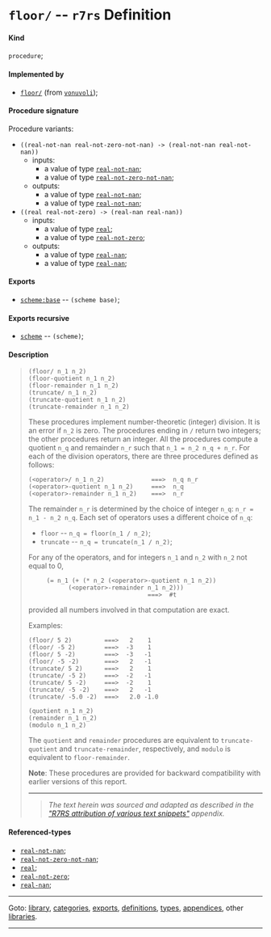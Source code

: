 

<a id='definition__r7rs__floor_2f'></a>

# `floor/` -- `r7rs` Definition


<a id='definition__r7rs__floor_2f__kind'></a>

#### Kind

`procedure`;


<a id='definition__r7rs__floor_2f__implemented-by'></a>

#### Implemented by

 * [`floor/`](../../vonuvoli/definitions/floor_2f.md#definition__vonuvoli__floor_2f) (from [`vonuvoli`](../../vonuvoli/_index.md#library__vonuvoli));


<a id='definition__r7rs__floor_2f__procedure-signature'></a>

#### Procedure signature

Procedure variants:
 * `((real-not-nan real-not-zero-not-nan) -> (real-not-nan real-not-nan))`
   * inputs:
     * a value of type [`real-not-nan`](../../r7rs/types/real-not-nan.md#type__r7rs__real-not-nan);
     * a value of type [`real-not-zero-not-nan`](../../r7rs/types/real-not-zero-not-nan.md#type__r7rs__real-not-zero-not-nan);
   * outputs:
     * a value of type [`real-not-nan`](../../r7rs/types/real-not-nan.md#type__r7rs__real-not-nan);
     * a value of type [`real-not-nan`](../../r7rs/types/real-not-nan.md#type__r7rs__real-not-nan);
 * `((real real-not-zero) -> (real-nan real-nan))`
   * inputs:
     * a value of type [`real`](../../r7rs/types/real.md#type__r7rs__real);
     * a value of type [`real-not-zero`](../../r7rs/types/real-not-zero.md#type__r7rs__real-not-zero);
   * outputs:
     * a value of type [`real-nan`](../../r7rs/types/real-nan.md#type__r7rs__real-nan);
     * a value of type [`real-nan`](../../r7rs/types/real-nan.md#type__r7rs__real-nan);


<a id='definition__r7rs__floor_2f__exports'></a>

#### Exports

 * [`scheme:base`](../../r7rs/exports/scheme_3a_base.md#export__r7rs__scheme_3a_base) -- `(scheme base)`;


<a id='definition__r7rs__floor_2f__exports-recursive'></a>

#### Exports recursive

 * [`scheme`](../../r7rs/exports/scheme.md#export__r7rs__scheme) -- `(scheme)`;


<a id='definition__r7rs__floor_2f__description'></a>

#### Description

> ````
> (floor/ n_1 n_2)
> (floor-quotient n_1 n_2)
> (floor-remainder n_1 n_2)
> (truncate/ n_1 n_2)
> (truncate-quotient n_1 n_2)
> (truncate-remainder n_1 n_2)
> ````
> 
> 
> These procedures implement
> number-theoretic (integer) division.  It is an error if `n_2` is zero.
> The procedures ending in `/` return two integers; the other
> procedures return an integer.  All the procedures compute a
> quotient `n_q` and remainder `n_r` such that
> `n_1 = n_2 n_q + n_r`.  For each of the
> division operators, there are three procedures defined as follows:
> 
> ````
> (<operator>/ n_1 n_2)             ===>  n_q n_r
> (<operator>-quotient n_1 n_2)     ===>  n_q
> (<operator>-remainder n_1 n_2)    ===>  n_r
> ````
> 
> The remainder `n_r` is determined by the choice of integer
> `n_q`: `n_r = n_1 - n_2 n_q`.  Each set of
> operators uses a different choice of `n_q`:
> 
>  * `floor` -- `n_q = floor(n_1 / n_2)`;
>  * `truncate` -- `n_q = truncate(n_1 / n_2)`;
> 
> For any of the operators, and for integers `n_1` and `n_2`
> with `n_2` not equal to 0,
> ````
>      (= n_1 (+ (* n_2 (<operator>-quotient n_1 n_2))
>            (<operator>-remainder n_1 n_2)))
>                                  ===>  #t
> ````
> provided all numbers involved in that computation are exact.
> 
> Examples:
> 
> ````
> (floor/ 5 2)         ===>   2    1
> (floor/ -5 2)        ===>  -3    1
> (floor/ 5 -2)        ===>  -3   -1
> (floor/ -5 -2)       ===>   2   -1
> (truncate/ 5 2)      ===>   2    1
> (truncate/ -5 2)     ===>  -2   -1
> (truncate/ 5 -2)     ===>  -2    1
> (truncate/ -5 -2)    ===>   2   -1
> (truncate/ -5.0 -2)  ===>   2.0 -1.0
> ````
> 
> 
> 
> 
> ````
> (quotient n_1 n_2)
> (remainder n_1 n_2)
> (modulo n_1 n_2)
> ````
> 
> 
> The `quotient` and `remainder` procedures are equivalent to
> `truncate-quotient` and `truncate-remainder`, respectively, and
> `modulo` is equivalent to `floor-remainder`.
> 
> **Note**:  These procedures are provided for backward compatibility with earlier
> versions of this report.
> 
> 
> ----
> > *The text herein was sourced and adapted as described in the ["R7RS attribution of various text snippets"](../../r7rs/appendices/attribution.md#appendix__r7rs__attribution) appendix.*


<a id='definition__r7rs__floor_2f__referenced-types'></a>

#### Referenced-types

 * [`real-not-nan`](../../r7rs/types/real-not-nan.md#type__r7rs__real-not-nan);
 * [`real-not-zero-not-nan`](../../r7rs/types/real-not-zero-not-nan.md#type__r7rs__real-not-zero-not-nan);
 * [`real`](../../r7rs/types/real.md#type__r7rs__real);
 * [`real-not-zero`](../../r7rs/types/real-not-zero.md#type__r7rs__real-not-zero);
 * [`real-nan`](../../r7rs/types/real-nan.md#type__r7rs__real-nan);

----

Goto: [library](../../r7rs/_index.md#library__r7rs), [categories](../../r7rs/categories/_index.md#toc__r7rs__categories), [exports](../../r7rs/exports/_index.md#toc__r7rs__exports), [definitions](../../r7rs/definitions/_index.md#toc__r7rs__definitions), [types](../../r7rs/types/_index.md#toc__r7rs__types), [appendices](../../r7rs/appendices/_index.md#toc__r7rs__appendices), other [libraries](../../_libraries.md#toc__libraries).

----

